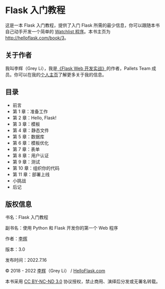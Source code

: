 # Flask 入门教程

这是一本 Flask 入门教程，提供了入门 Flask 所需的最少信息，你可以跟随本书自己动手开发一个简单的 [Watchlist 程序](https://github.com/helloflask/watchlist)。本书主页为 <http://helloflask.com/book/3>。


## 关于作者

我叫李辉（Grey Li），我是[《Flask Web 开发实战》](http://helloflask.com/book/1)的作者，Pallets Team 成员。你可以在我的[个人主页](http://greyli.com)了解更多关于我的信息。


## 目录

- 前言
- 第 1 章：准备工作
- 第 2 章：Hello, Flask!
- 第 3 章：模板
- 第 4 章：静态文件
- 第 5 章：数据库
- 第 6 章：模板优化
- 第 7 章：表单
- 第 8 章：用户认证
- 第 9 章：测试
- 第 10 章：组织你的代码
- 第 11 章：部署上线
- 小挑战
- 后记


## 版权信息

书名：Flask 入门教程

副书名：使用 Python 和 Flask 开发你的第一个 Web 程序

作者：[李辉](http://greyli.com)

版本：3.0

发布时间：2022.7.16

© 2018 - 2022 [李辉](http://greyli.com)（Grey Li） / [HelloFlask.com](http://helloflask.com)

本书采用 [CC BY-NC-ND 3.0](https://creativecommons.org/licenses/by-nc-nd/3.0/deed.zh) 协议授权，禁止商用、演绎后分发或无署名转载。

